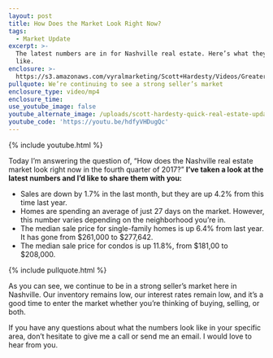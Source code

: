 ```yaml
---
layout: post
title: How Does the Market Look Right Now?
tags:
  - Market Update
excerpt: >-
  The latest numbers are in for Nashville real estate. Here’s what they look
  like.
enclosure: >-
  https://s3.amazonaws.com/vyralmarketing/Scott+Hardesty/Videos/Greater+Nashville+Real+Estate-+A+Quick+Real+Estate+Update.mp4
pullquote: We’re continuing to see a strong seller’s market
enclosure_type: video/mp4
enclosure_time:
use_youtube_image: false
youtube_alternate_image: /uploads/scott-hardesty-quick-real-estate-update-youtube.jpg
youtube_code: 'https://youtu.be/hdfyVHDugQc'
---
```



{% include youtube.html %}

Today I’m answering the question of, “How does the Nashville real estate market look right now in the fourth quarter of 2017?” **I’ve taken a look at the latest numbers and I’d like to share them with you:**

* Sales are down by 1.7% in the last month, but they are up 4.2% from this time last year.
* Homes are spending an average of just 27 days on the market. However, this number varies depending on the neighborhood you’re in.
* The median sale price for single-family homes is up 6.4% from last year. It has gone from $261,000 to $277,642.
* The median sale price for condos is up 11.8%, from $181,00 to $208,000.

{% include pullquote.html %}

As you can see, we continue to be in a strong seller’s market here in Nashville. Our inventory remains low, our interest rates remain low, and it’s a good time to enter the market whether you’re thinking of buying, selling, or both.

If you have any questions about what the numbers look like in your specific area, don’t hesitate to give me a call or send me an email. I would love to hear from you.
